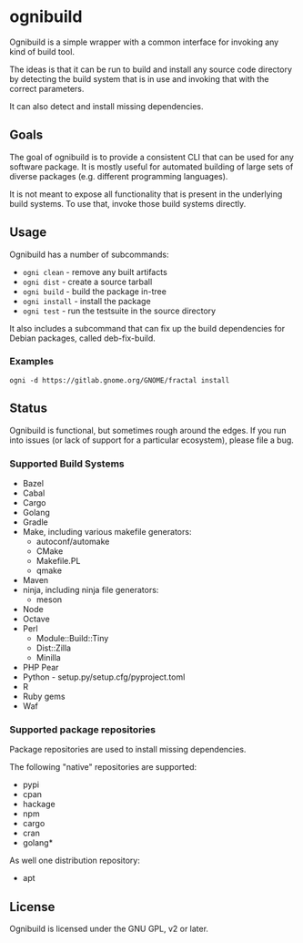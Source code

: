 # ognibuild

Ognibuild is a simple wrapper with a common interface for invoking any kind of
build tool.

The ideas is that it can be run to build and install any source code directory
by detecting the build system that is in use and invoking that with the correct
parameters.

It can also detect and install missing dependencies.

## Goals

The goal of ognibuild is to provide a consistent CLI that can be used for any
software package. It is mostly useful for automated building of
large sets of diverse packages (e.g. different programming languages).

It is not meant to expose all functionality that is present in the underlying
build systems. To use that, invoke those build systems directly.

## Usage

Ognibuild has a number of subcommands:

 * ``ogni clean`` - remove any built artifacts
 * ``ogni dist`` - create a source tarball
 * ``ogni build`` - build the package in-tree
 * ``ogni install`` - install the package
 * ``ogni test`` - run the testsuite in the source directory

It also includes a subcommand that can fix up the build dependencies
for Debian packages, called deb-fix-build.

### Examples

```
ogni -d https://gitlab.gnome.org/GNOME/fractal install
```

## Status

Ognibuild is functional, but sometimes rough around the edges. If you run into
issues (or lack of support for a particular ecosystem), please file a bug.

### Supported Build Systems

- Bazel
- Cabal
- Cargo
- Golang
- Gradle
- Make, including various makefile generators:
    - autoconf/automake
    - CMake
    - Makefile.PL
    - qmake
- Maven
- ninja, including ninja file generators:
    - meson
- Node
- Octave
- Perl
    - Module::Build::Tiny
    - Dist::Zilla
    - Minilla
- PHP Pear
- Python - setup.py/setup.cfg/pyproject.toml
- R
- Ruby gems
- Waf

### Supported package repositories

Package repositories are used to install missing dependencies.

The following "native" repositories are supported:

- pypi
- cpan
- hackage
- npm
- cargo
- cran
- golang\*

As well one distribution repository:

- apt

## License

Ognibuild is licensed under the GNU GPL, v2 or later.
